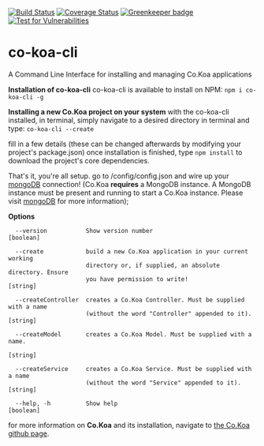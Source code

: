 [![Build Status](https://travis-ci.org/jaysaurus/co-koa-cli.svg?branch=master)](https://travis-ci.org/jaysaurus/co-koa-cli)
[![Coverage Status](https://coveralls.io/repos/github/jaysaurus/co-koa-cli/badge.svg?branch=master)](https://coveralls.io/github/jaysaurus/co-koa-cli?branch=master)
[![Greenkeeper badge](https://badges.greenkeeper.io/jaysaurus/co-koa-cli.svg)](https://greenkeeper.io/)
[![Test for Vulnerabilities](https://snyk.io/test/github/jaysaurus/co-koa-cli/badge.svg)](https://snyk.io/test/github/jaysaurus/co-koa-cli)

# co-koa-cli
A Command Line Interface for installing and managing Co.Koa applications

**Installation of co-koa-cli**
co-koa-cli is available to install on NPM:
`npm i co-koa-cli -g`

**Installing a new Co.Koa project on your system**
with the co-koa-cli installed, in terminal, simply navigate to a desired directory in terminal and type:
`co-koa-cli --create`

fill in a few details (these can be changed afterwards by modifying your project's package.json)
once installation is finished, type `npm install` to download the project's core dependencies.

That's it, you're all setup.  go to /config/config.json and wire up your <a href="https://www.mongodb.com/">mongoDB</a> connection! (Co.Koa **requires** a MongoDB instance.  A MongoDB instance must be present and running to start a Co.Koa instance.  Please visit <a href="https://www.mongodb.com/">mongoDB</a> for more information);

**Options**
```
  --version           Show version number                              [boolean]

  --create            build a new Co.Koa application in your current working
                      directory or, if supplied, an absolute directory. Ensure
                      you have permission to write!                     [string]

  --createController  creates a Co.Koa Controller. Must be supplied with a name
                      (without the word "Controller" appended to it).   [string]

  --createModel       creates a Co.Koa Model. Must be supplied with a name.
                                                                        [string]

  --createService     creates a Co.Koa Service. Must be supplied with a name
                      (without the word "Service" appended to it).      [string]

  --help, -h          Show help                                        [boolean]
```

for more information on **Co.Koa** and its installation, navigate to <a href="https://github.com/jaysaurus/Co.Koa">the Co.Koa github page</a>.
